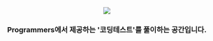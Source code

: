 <div align="center">
  <img src="https://theme.zdassets.com/theme_assets/9483888/f7b9b68643e5a9a3bda6dc5a238152b1d467c9f0.png">

  ### Programmers에서 제공하는 '코딩테스트'를 풀이하는 공간입니다.

</div>
